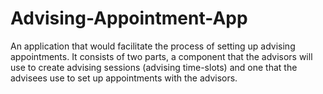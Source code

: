 # Advising-Appointment-App
An application that would facilitate the process of setting up advising appointments. It consists of two parts, a component that the advisors will use to create advising sessions (advising time-slots) and one that the advisees use to set up appointments with the advisors. 
